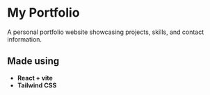 # My Portfolio

A personal portfolio website showcasing projects, skills, and contact information.

## Made using
- **React + vite**
- **Tailwind CSS**